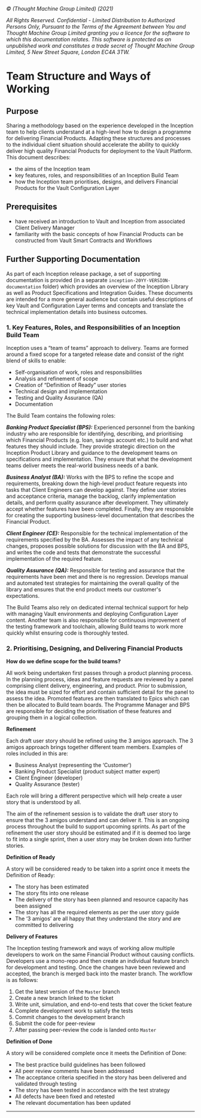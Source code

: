 _© (Thought Machine Group Limited) (2021)_

_All Rights Reserved. Confidential - Limited Distribution to Authorized Persons Only, Pursuant to the Terms of the Agreement between You and Thought Machine Group Limited granting you a licence for the software to which this documentation relates. This software is protected as an unpublished work and constitutes a trade secret of Thought Machine Group Limited, 5 New Street Square, London EC4A 3TW._

# Team Structure and Ways of Working

## Purpose

Sharing a methodology based on the experience developed in the Inception team to help clients understand at a high-level how to design
a programme for delivering Financial Products. Adapting these structures and processes to the individual client situation should accelerate the ability to quickly deliver high quality Financial Products for deployment to the Vault Platform. This document describes:

- the aims of the Inception team
- key features, roles, and responsibilities of an Inception Build Team
- how the Inception team prioritises, designs, and delivers Financial Products for the Vault Configuration Layer

## Prerequisites

- have received an introduction to Vault and Inception from associated Client Delivery Manager
- familiarity with the basic concepts of how Financial Products can be constructed from Vault Smart Contracts and Workflows

## Further Supporting Documentation

As part of each Inception release package, a set of supporting documentation is provided (in a separate `inception-20YY-VERSION-documentation` folder) which provides an overview of the Inception Library as well as Product Specifications and Integration Guides. These documents are intended for a more general audience but contain useful descriptions of key Vault and Configuration Layer terms and concepts and translate the technical implementation details into business outcomes.

### 1. Key Features, Roles, and Responsibilities of an Inception Build Team

Inception uses a “team of teams” approach to delivery. Teams are formed around a fixed scope for a targeted release date and consist of the right blend of skills to enable:

- Self-organisation of work, roles and responsibilities
- Analysis and refinement of scope
- Creation of “Definition of Ready” user stories
- Technical design and implementation
- Testing and Quality Assurance (QA)
- Documentation

The Build Team contains the following roles:

***Banking Product Specialist (BPS):*** Experienced personnel from the banking industry who are responsible for identifying, describing, and prioritising which Financial Products (e.g. loan, savings account etc.) to build and what features they should include. They provide strategic direction on the Inception Product Library and guidance to the development teams on specifications and implementation. They ensure that what the development teams deliver meets the real-world business needs of a bank.

***Business Analyst (BA):*** Works with the BPS to refine the scope and requirements, breaking down the high-level product feature requests into tasks that Client Engineers can develop against. They define user stories and acceptance criteria, manage the backlog, clarify implementation details, and perform quality assurance after development. They ultimately accept whether features have been completed. Finally, they are responsible for creating the supporting business-level documentation that describes the Financial Product.

***Client Engineer (CE):*** Responsible for the technical implementation of the requirements specified by the BA. Assesses the impact of any technical changes, proposes possible solutions for discussion with the BA and BPS, and writes the code and tests that demonstrate the successful implementation of the required feature.

***Quality Assurance (QA):*** Responsible for testing and assurance that the requirements have been met and there is no regression. Develops manual and automated test strategies for maintaining the overall quality of the library and ensures that the end product meets our customer's expectations.

The Build Teams also rely on dedicated internal technical support for help with managing Vault environments and deploying Configuration Layer content. Another team is also responsible for continuous improvement of the testing framework and toolchain, allowing Build teams to work more quickly whilst ensuring code is thoroughly tested.

### 2. Prioritising, Designing, and Delivering Financial Products

**How do we define scope for the build teams?**

All work being undertaken first passes through a product planning process. In the planning process, ideas and feature requests are reviewed by a panel comprising client delivery, engineering, and product. Prior to submission, the idea must be sized for effort and contain sufficient detail for the panel to assess the idea. Promoted features are then translated to Epics which can then be allocated to Build team boards. The Programme Manager and BPS are responsible for deciding the prioritisation of these features and grouping them in a logical collection.

**Refinement**

Each draft user story should be refined using the 3 amigos approach. The 3 amigos approach brings together different team members. Examples of roles included in this are:

- Business Analyst (representing the ‘Customer’)
- Banking Product Specialist (product subject matter expert)
- Client Engineer (developer)
- Quality Assurance (tester)

Each role will bring a different perspective which will help create a user story that is understood by all.

The aim of the refinement session is to validate the draft user story to ensure that the 3 amigos understand and can deliver it. This is an ongoing process throughout the build to support upcoming sprints. As part of the refinement the user story should be estimated and if it is deemed too large to fit into a single sprint, then a user story may be broken down into further stories.

**Definition of Ready**

A story will be considered ready to be taken into a sprint once it meets the Definition of Ready:

- The story has been estimated
- The story fits into one release
- The delivery of the story has been planned and resource capacity has been assigned
- The story has all the required elements as per the user story guide
- The ‘3 amigos’ are all happy that they understand the story and are committed to delivering

**Delivery of Features**

The Inception testing framework and ways of working allow multiple developers to work on the same Financial Product without causing conflicts. Developers use a mono-repo and then create an individual feature branch for development and testing. Once the changes have been reviewed and accepted, the branch is merged back into the master branch. The workflow is as follows:

1. Get the latest version of the `Master` branch
2. Create a new branch linked to the ticket
3. Write unit, simulation, and end-to-end tests that cover the ticket feature
4. Complete development work to satisfy the tests
5. Commit changes to the development branch
6. Submit the code for peer-review
7. After passing peer-review the code is landed onto `Master`

**Definition of Done**

A story will be considered complete once it meets the Definition of Done:

- The best practice build guidelines has been followed
- All peer review comments have been addressed
- The acceptance criteria specified in the story has been delivered and validated through testing
- The story has been tested in accordance with the test strategy
- All defects have been fixed and retested
- The relevant documentation has been updated

---
